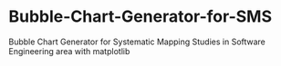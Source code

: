 # Bubble-Chart-Generator-for-SMS
Bubble Chart Generator for Systematic Mapping Studies in Software Engineering area with matplotlib
